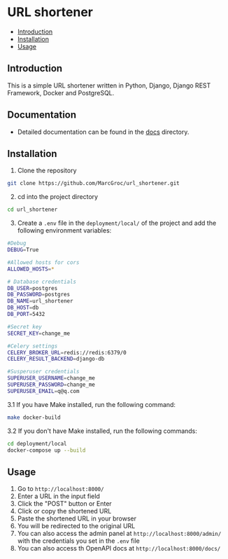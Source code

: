 # URL shortener

- [Introduction](#introduction)
- [Installation](#installation)
- [Usage](#usage)


## Introduction

This is a simple URL shortener written in Python, Django, Django REST Framework, Docker and PostgreSQL.

## Documentation

- Detailed documentation can be found in the [docs](docs) directory.

## Installation

1. Clone the repository
```bash
git clone https://github.com/MarcGroc/url_shortener.git
```
2. cd into the project directory
```bash
cd url_shortener
```
3. Create a `.env` file in the `deployment/local/` of the project and add the following environment variables:
``` bash
#Debug
DEBUG=True

#Allowed hosts for cors
ALLOWED_HOSTS=*

# Database credentials
DB_USER=postgres
DB_PASSWORD=postgres
DB_NAME=url_shortener
DB_HOST=db
DB_PORT=5432

#Secret key
SECRET_KEY=change_me

#Celery settings
CELERY_BROKER_URL=redis://redis:6379/0
CELERY_RESULT_BACKEND=django-db

#Susperuser credentials
SUPERUSER_USERNAME=change_me
SUPERUSER_PASSWORD=change_me
SUPERUSER_EMAIL=q@q.com
```
3.1 If you have Make installed, run the following command:
```bash
make docker-build
```
3.2 If you don't have Make installed, run the following commands:
```bash
cd deployment/local
docker-compose up --build
```


## Usage

1. Go to `http://localhost:8000/`
2. Enter a URL in the input field
3. Click the "POST" button or Enter
4. Click or copy the shortened URL 
5. Paste the shortened URL in your browser
6. You will be redirected to the original URL
7. You can also access the admin panel at `http://localhost:8000/admin/` with the credentials you set in the `.env` file
8. You can also access th OpenAPI docs at `http://localhost:8000/docs/`